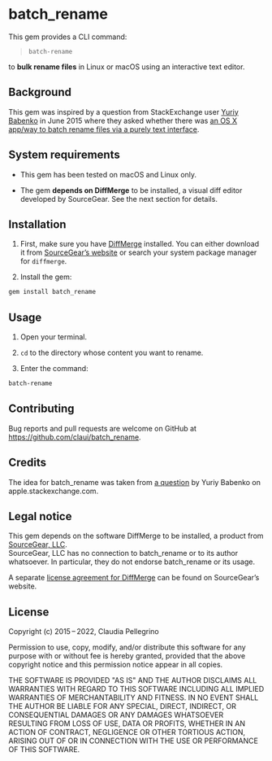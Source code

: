 # batch_rename

This gem provides a CLI command:

> `batch-rename`

to **bulk rename files** in Linux or macOS using an interactive text editor.


## Background

This gem was inspired by a question from StackExchange user [Yuriy Babenko](http://apple.stackexchange.com/users/71676) in June 2015 where they asked whether there was [an OS&nbsp;X app/way to batch rename files via a purely text interface](http://apple.stackexchange.com/questions/192984).


## System requirements

* This gem has been tested on macOS and Linux only.

* The gem **depends on DiffMerge** to be installed, a visual diff editor developed by SourceGear. See the next section for details.


## Installation

1. First, make sure you have [DiffMerge](https://sourcegear.com/diffmerge) installed. You can either download it from [SourceGear’s website](https://sourcegear.com/diffmerge/downloads.php) or search your system package manager for `diffmerge`.

2. Install the gem:

```sh
gem install batch_rename
```


## Usage

1. Open your terminal.

2. `cd` to the directory whose content you want to rename.

3. Enter the command:

```sh
batch-rename
```

## Contributing

Bug reports and pull requests are welcome on GitHub at https://github.com/claui/batch_rename.


## Credits

The idea for batch_rename was taken from [a question](http://apple.stackexchange.com/questions/192984) by Yuriy Babenko on apple.stackexchange.com.


## Legal notice

This gem depends on the software DiffMerge to be installed, a product from [SourceGear, LLC](https://sourcegear.com).  
SourceGear, LLC has no connection to batch_rename or to its author whatsoever. In particular, they do not endorse batch_rename or its usage.

A separate [license agreement for DiffMerge](https://sourcegear.com/diffmerge/webhelp/chapter_sourcegearlicenseagreement.html) can be found on SourceGear’s website.


## License

Copyright (c) 2015 – 2022, Claudia Pellegrino

Permission to use, copy, modify, and/or distribute this software for any purpose with or without fee is hereby granted, provided that the above copyright notice and this permission notice appear in all copies.

THE SOFTWARE IS PROVIDED "AS IS" AND THE AUTHOR DISCLAIMS ALL WARRANTIES WITH REGARD TO THIS SOFTWARE INCLUDING ALL IMPLIED WARRANTIES OF MERCHANTABILITY AND FITNESS. IN NO EVENT SHALL THE AUTHOR BE LIABLE FOR ANY SPECIAL, DIRECT, INDIRECT, OR CONSEQUENTIAL DAMAGES OR ANY DAMAGES WHATSOEVER RESULTING FROM LOSS OF USE, DATA OR PROFITS, WHETHER IN AN ACTION OF CONTRACT, NEGLIGENCE OR OTHER TORTIOUS ACTION, ARISING OUT OF OR IN CONNECTION WITH THE USE OR PERFORMANCE OF THIS SOFTWARE.
